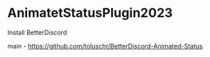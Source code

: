 # AnimatetStatusPlugin2023
Install BetterDiscord

main - https://github.com/toluschr/BetterDiscord-Animated-Status
